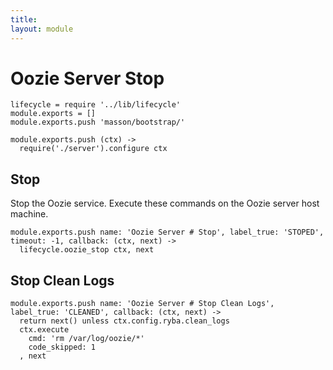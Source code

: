 ```yaml
---
title: 
layout: module
---
```


# Oozie Server Stop

    lifecycle = require '../lib/lifecycle'
    module.exports = []
    module.exports.push 'masson/bootstrap/'

    module.exports.push (ctx) ->
      require('./server').configure ctx

## Stop

Stop the Oozie service. Execute these commands on the Oozie server host machine.

    module.exports.push name: 'Oozie Server # Stop', label_true: 'STOPED', timeout: -1, callback: (ctx, next) ->
      lifecycle.oozie_stop ctx, next

## Stop Clean Logs

    module.exports.push name: 'Oozie Server # Stop Clean Logs', label_true: 'CLEANED', callback: (ctx, next) ->
      return next() unless ctx.config.ryba.clean_logs
      ctx.execute
        cmd: 'rm /var/log/oozie/*'
        code_skipped: 1
      , next
